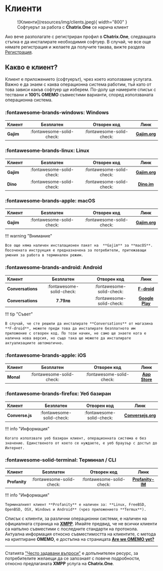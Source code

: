 # Клиенти

<figure markdown>
  ![Клиенти](resources/img/clients.jpeg){ width="800" }
  <figcaption>Софтуерът за работа с <b>Chatrix.One</b> се нарича клиент</figcaption>
</figure>

Ако вече разполагате с регистриран профил в **Chatrix.One**, следващата стъпка е да инсталирате необходимия софтуер. В случай, че все още нямате регистрация и желаете да получите такава, вижте раздела [Регистрация](https://docs.chatrix.one/регистрация/).

## Какво е клиент?

Клиент е приложението (софтуерът), чрез което използваме услугата. Важно е да знаем с каква операционна система работим, тъй като от това зависи какъв софтуер ще изберем. По-долу ще намерите списък с тествани и **100% OMEMO** съвместими варианти, според използваната операционна система.

### :fontawesome-brands-windows: Windows

| Клиент   |Безплатен           |  Отворен код       | Линк                                        |
|:---------|:------------------:|:------------------:|:-------------------------------------------:|
|**Gajim** | :fontawesome-solid-check: | :fontawesome-solid-check: | [**Gajim.org**](https://gajim.org/download) |

### :fontawesome-brands-linux: Linux

| Клиент   | Безплатен          |  Отворен код       | Линк                                         |
|:---------|:------------------:|:------------------:|:--------------------------------------------:|
|**Gajim** | :fontawesome-solid-check: |  :fontawesome-solid-check: | [**Gajim.org**](https://gajim.org/download) |
|**Dino**  | :fontawesome-solid-check: |  :fontawesome-solid-check: | [**Dino.im**](https://dino.im/#download)    |

### :fontawesome-brands-apple: macOS

| Клиент   | Безплатен          |  Отворен код       | Линк                                                                           |
|:---------|:------------------:|:------------------:|:------------------------------------------------------------------------------:|
|**Gajim** | :fontawesome-solid-check: | :fontawesome-solid-check: | [**Gajim.org**](https://dev.gajim.org/gajim/gajim/-/wikis/help/Gajim-on-macOS) |

!!! warning "Внимание"

    Все още няма наличен инсталационен пакет на  **Gajim** за **macOS**. Посочената инструкция е предназначена за потребители, притежаващи умения за работа в терминален режим.

### :fontawesome-brands-android: Android

| Клиент           | Безплатен          |  Отворен код       | Линк                                                                |
|:-----------------|:------------------:|:------------------:|:-------------------------------------------------------------------:|
|**Conversations** | :fontawesome-solid-check: | :fontawesome-solid-check: | [**F-droid**](https://f-droid.org/packages/eu.siacs.conversations/) |
|**Conversations** | **7.79лв**         | :fontawesome-solid-check: | [**Google Play**](https://play.google.com/store/apps/details?id=eu.siacs.conversations) |

!!! tip "Съвет"

    В случай, че сте решили да инсталирате **Conversations** от магазина **F-droid**, можете преди това да инсталирате безплатното им приложение с отворен код. По този начин, не само ще знаете кога е налична нова версия, но също така ще можете да инсталирате актуализациите автоматично.


### :fontawesome-brands-apple: iOS

| Клиент   | Безплатен          |  Отворен код       | Линк                                                                       |
|:---------|:------------------:|:------------------:|:--------------------------------------------------------------------------:|
|**Monal** | :fontawesome-solid-check: | :fontawesome-solid-check: | [**App Store**](https://apps.apple.com/us/app/monal-xmpp-chat/id317711500) |

### :fontawesome-brands-firefox: Уеб базиран

| Клиент         | Безплатен          |  Отворен код       | Линк                                                         |
|:---------------|:------------------:|:------------------:|:------------------------------------------------------------:|
|**Converse.js** | :fontawesome-solid-check: | :fontawesome-solid-check: | [**Conversejs.org**](https://conversejs.org/fullscreen.html) |

!!! info "Информация"

    Когато използвате уеб базиран клиент, операционната система е без значение. Единственото от което се нуждаете, е уеб браузър с достъп до Интернет.

### :fontawesome-solid-terminal: Терминал / CLI

| Клиент       | Безплатен          |  Отворен код       | Линк                                                                       |
|:-------------|:------------------:|:------------------:|:---------------------------------------------------:|
|**Profanity** | :fontawesome-solid-check: | :fontawesome-solid-check: | [**Profanity-IM**](https://profanity-im.github.io/) |

!!! info "Информация"

    Терминалният клиент **Profanity** е наличен за: **Linux, FreeBSD, OpenBSD, OSX, Windows и Android** (чрез приложението **Termux**).

Списък с клиенти, за различни операционни системи, е наличен на официалната страница на [**XMPP**](https://xmpp.org/software/). Имайте предвид, че не всички клиенти са напълно съвместими с последните стандарти на протокола. Актуална информация относно съвместимостта на клиентите, с метода на криптиране **ОМЕМО**, е достъпна на страницата [**Are we OMEMO yet?**](https://omemo.top/)

* * *

Статията ["Често задавани въпроси"](https://docs.chatrix.one/често-задавани-въпроси/) е допълнителен ресурс, за потребителите желаещи да се запознаят с повече подробности, относно предлаганата **XMPP** услуга на **Chatrix.One**.
